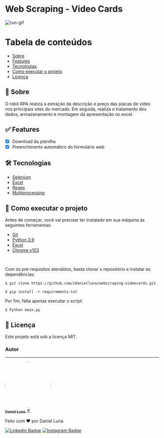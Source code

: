 # Web Scraping - Video Cards
![run-gif](intro.gif)

Tabela de conteúdos
=================
<!--ts-->
   * [Sobre](#🤖-sobre)
   * [Features](#✅-features)
   * [Tecnologias](#🛠-tecnologias)
   * [Como executar o projeto](#🚀-como-executar-o-projeto)
   * [Licença](#📝-licença)

## 🤖 Sobre 

O robô RPA realiza a extração da descrição e preço das placas de vídeo nos principais sites do mercado. Em seguida, realiza o tratamento dos dados, armazenamento e montagem da apresentação no excel.

## ✅ Features
- [x] Download da planilha
- [x] Preenchimento automático do formulário web

## 🛠 Tecnologias

- [Selenium](https://selenium-python.readthedocs.io/)
- [Excel](https://www.microsoft.com/pt-br/microsoft-365/excel)
- [Regex](https://www.w3schools.com/python/python_regex.asp)
- [Multiprocessing](https://docs.python.org/3/library/multiprocessing.html)

## 🚀 Como executar o projeto

Antes de começar, você vai precisar ter instalado em sua máquina as seguintes ferramentas: 
- [Git](https://git-scm.com)
- [Python 3.9](https://www.python.org/downloads/) 
- [Excel](https://www.microsoft.com/pt-br/microsoft-365/excel) 
- [Chrome v103](https://www.google.com/intl/pt-BR/chrome/)

<br>

Com os pré-requisitos atendidos, basta clonar o repositório e instalar as dependências:
```
$ git clone https://github.com/zdanielluna/webscraping-videocards.git
```
```
$ pip install -r requirements.txt
```

Por fim, falta apenas executar o script:

```
$ Python main.py
```

## 📝 Licença

Este projeto está sob a licença MIT.

### Autor
---

<a href="https://avatars.githubusercontent.com/u/65408734?s=400&u=230243e2beb13503eeb96877ee98161a91708524&v=4">
 <img style="border-radius: 50%;" src="https://avatars.githubusercontent.com/u/65408734?s=400&u=230243e2beb13503eeb96877ee98161a91708524&v=4" width="150px;" alt=""/>
 <br />
 <sub><b>Daniel Luna</b></sub></a> <a href="https://www.linkedin.com/in/daniel-luna-a8401b1ba/" title="">♓</a>


Feito com ❤️ por Daniel Luna

[![Linkedin Badge](https://img.shields.io/badge/LinkedIn-0077B5?style=for-the-badge&logo=linkedin&logoColor=white)](https://www.linkedin.com/in/daniel-luna-a8401b1ba/) 
[![Instagram Badge](https://img.shields.io/badge/Instagram-E4405F?style=for-the-badge&logo=instagram&logoColor=white)](https://www.instagram.com/zdanielluna/)


